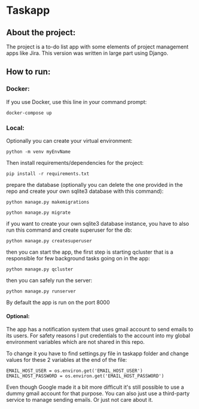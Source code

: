 # Taskapp

## About the project:

The project is a to-do list app with some elements of project management apps like Jira.
This version was written in large part using Django.

## How to run:

### Docker:

If you use Docker, use this line in your command prompt:

```
docker-compose up
```

### Local:

Optionally you can create your virtual environment:

```
python -m venv myEnvName
```

Then install requirements/dependencies for the project:

```
pip install -r requirements.txt
```

prepare the database (optionally you can delete the one provided in the repo and create your own sqlite3 database with this command):

```
python manage.py makemigrations
```

```
python manage.py migrate
```

if you want to create your own sqlite3 database instance, you have to also run this command and create superuser for the db:

```
python manage.py createsuperuser
```

then you can start the app,
the first step is starting qcluster that is a responsible for few background tasks going on in the app:

```
python manage.py qcluster
```

then you can safely run the server:

```
python manage.py runserver
```

By default the app is run on the port 8000

#### Optional:

The app has a notification system that uses gmail account to send emails to its users.
For safety reasons I put credentials to the account into my global environment variables which are not shared in this repo.

To change it you have to find settings.py file in taskapp folder and change values for these 2 variables at the end of the file:

```
EMAIL_HOST_USER = os.environ.get('EMAIL_HOST_USER')
EMAIL_HOST_PASSWORD = os.environ.get('EMAIL_HOST_PASSWORD')
```

Even though Google made it a bit more difficult it's still possible to use a dummy gmail account for that purpose.
You can also just use a third-party service to manage sending emails.
Or just not care about it.
